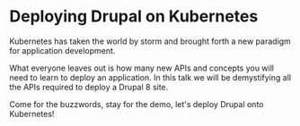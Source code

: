 Deploying Drupal on Kubernetes
==============================

Kubernetes has taken the world by storm and brought forth a new paradigm for application development.

What everyone leaves out is how many new APIs and concepts you will need to learn to deploy an application. In this talk we will be demystifying all the APIs required to deploy a Drupal 8 site.

Come for the buzzwords, stay for the demo, let's deploy Drupal onto Kubernetes!
